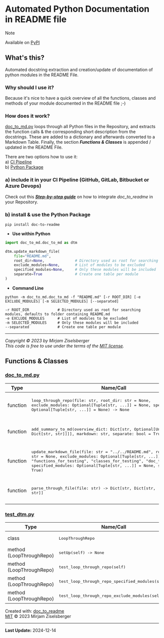 # Automated Python Documentation in README file

> [!NOTE]
> Available on [PyPI](https://pypi.org/project/doc-to-readme)

## What's this?

Automated docstring extraction and creation/update of documentation of python modules in the README File.

### Why should I use it?

Because it's nice to have a quick overview of all the functions, classes and methods of your module documented in the README file ;-)

### How does it work?

[doc_to_md.py](src/doc_to_md/doc_to_md.py) loops through all Python files in the Repository, and extracts the function calls & the corresponding short description from the docstrings. These are added to a dictionary and afterwards converted to a Markdown Table. Finally, the section **_Functions & Classes_** is appended / updated in the README File.

There are two options how to use it:  
a) [CI Pipeline](#a-add-to-pipeline-github-gitlab-bitbucket-or-azure-devops)  
b) [Python Package](#b-install--use-the-python-package)   

### a) include it in your CI Pipeline (GitHub, GitLab, Bitbucket or Azure Devops)
Check out this [**_Step-by-step guide_**](https://github.com/ziselsberger/use_doc_to_readme) on how to integrate _doc_to_readme_ in your Repository.

### b) install & use the Python Package

```shell
pip install doc-to-readme
```

- **Use within Python** 
```python
import doc_to_md.doc_to_md as dtm

dtm.update_markdown_file(
    file="README.md",
    root_dir=None,              # Directory used as root for searching modules, defaults to folder containing README.md
    exclude_modules=None,       # List of modules to be excluded
    specified_modules=None,     # Only these modules will be included
    separate=True               # Create one table per module
)
```

- **Command Line**
```shell
python -m doc_to_md.doc_to_md -f "README.md" [-r ROOT_DIR] [-e EXCLUDE_MODULES] [-m SELECTED_MODULES] [--separated]

-r ROOT_DIR             # Directory used as root for searching modules, defaults to folder containing README.md
-e EXCLUDE_MODULES      # List of modules to be excluded
-m SELECTED_MODULES     # Only these modules will be included
--separated             # Create one table per module
```

---

_Copyright &copy; 2023 by Mirjam Ziselsberger_  
_This code is free to use under the terms of the [MIT license](/LICENSE)._

## Functions & Classes  

### [doc_to_md.py](./src/doc_to_md/doc_to_md.py)

| Type | Name/Call | Description |
| --- | --- | --- |
| function  | <pre>loop_through_repo(file: str, root_dir: str = None, exclude_modules: Optional[Tuple[str, ...]] = None, specified_modules: Optional[Tuple[str, ...]] = None) -> None</pre> | Collect documentation from functions & classes. |
| function  | <pre>add_summary_to_md(overview_dict: Dict[str, Optional[Union[str, Dict[str, str]]]], markdown: str, separate: bool = True)</pre> | Add Table with all Functions & Classes to Markdown file. |
| function  | <pre>update_markdown_file(file: str = "../../README.md", root_dir: str = None, exclude_modules: Optional[Tuple[str, ...]] = ("test", "functions_for_testing", "classes_for_testing", "doc_to_md", ), specified_modules: Optional[Tuple[str, ...]] = None, separate: bool = True)</pre> | Add/update 'Functions & Classes' Section in Markdown file. |
| function  | <pre>parse_through_file(file: str) -> Dict[str, Dict[str, str]]</pre> | Parse through file, return dict with classes and functions. |

### [test_dtm.py](./tests/test_dtm.py)

| Type | Name/Call | Description |
| --- | --- | --- |
| class  | <pre>LoopThroughRepo</pre> | None |
| method (LoopThroughRepo) | <pre>setUp(self) -> None</pre> | None |
| method (LoopThroughRepo) | <pre>test_loop_through_repo(self)</pre> | None |
| method (LoopThroughRepo) | <pre>test_loop_through_repo_specified_modules(self)</pre> | None |
| method (LoopThroughRepo) | <pre>test_loop_through_repo_exclude_modules(self)</pre> | None |

Created with: [doc_to_readme](https://github.com/ziselsberger/doc_to_readme)  
[MIT](https://github.com/ziselsberger/doc_to_readme/blob/main/LICENSE) &copy; 2023 Mirjam Ziselsberger

---
**Last Update:** 2024-12-14